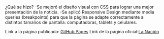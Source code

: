 ¿Qué se hizo?
-Se mejoró el diseño visual con CSS para lograr una mejor presentación de la noticia.
-Se aplicó Responsive Design mediante media queries (breakpoints) para que la página se adapte correctamente a distintos tamaños de pantalla: computadoras, tablets y celulares.

 Link a la página publicada: [GitHub Pages](https://bautimarinellis-gh.github.io/Facultad-Desarrollo/)
 Link de la página oficial:[La Nación](https://www.lanacion.com.ar/economia/el-secretario-del-tesoro-de-estados-unidos-llega-a-la-argentina-para-reunirse-con-milei-y-caputo-nid10042025/)
